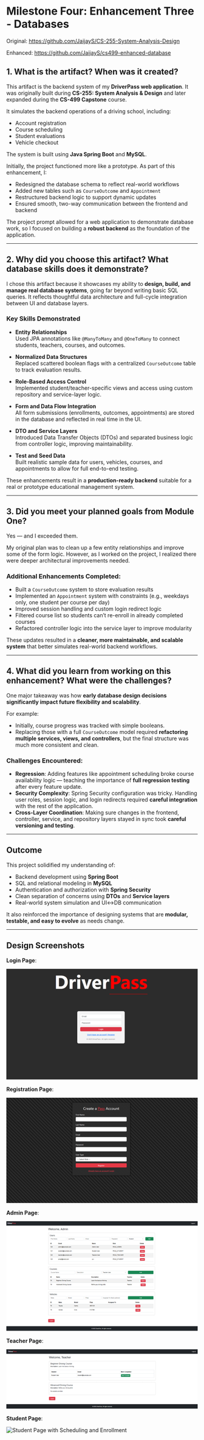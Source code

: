 # Milestone Four: Enhancement Three - Databases

Original: https://github.com/JaijayS/CS-255-System-Analysis-Design

Enhanced: https://github.com/JaijayS/cs499-enhanced-database


## 1. What is the artifact? When was it created?

This artifact is the backend system of my **DriverPass web application**. It was originally built during **CS-255: System Analysis & Design** and later expanded during the **CS-499 Capstone** course.

It simulates the backend operations of a driving school, including:

- Account registration  
- Course scheduling  
- Student evaluations  
- Vehicle checkout  

The system is built using **Java Spring Boot** and **MySQL**.

Initially, the project functioned more like a prototype. As part of this enhancement, I:

- Redesigned the database schema to reflect real-world workflows
- Added new tables such as `CourseOutcome` and `Appointment`
- Restructured backend logic to support dynamic updates
- Ensured smooth, two-way communication between the frontend and backend

The project prompt allowed for a web application to demonstrate database work, so I focused on building a **robust backend** as the foundation of the application.

---

## 2. Why did you choose this artifact? What database skills does it demonstrate?

I chose this artifact because it showcases my ability to **design, build, and manage real database systems**, going far beyond writing basic SQL queries. It reflects thoughtful data architecture and full-cycle integration between UI and database layers.

### Key Skills Demonstrated

- **Entity Relationships**  
  Used JPA annotations like `@ManyToMany` and `@OneToMany` to connect students, teachers, courses, and outcomes.

- **Normalized Data Structures**  
  Replaced scattered boolean flags with a centralized `CourseOutcome` table to track evaluation results.

- **Role-Based Access Control**  
  Implemented student/teacher-specific views and access using custom repository and service-layer logic.

- **Form and Data Flow Integration**  
  All form submissions (enrollments, outcomes, appointments) are stored in the database and reflected in real time in the UI.

- **DTO and Service Layers**  
  Introduced Data Transfer Objects (DTOs) and separated business logic from controller logic, improving maintainability.

- **Test and Seed Data**  
  Built realistic sample data for users, vehicles, courses, and appointments to allow for full end-to-end testing.

These enhancements result in a **production-ready backend** suitable for a real or prototype educational management system.

---

## 3. Did you meet your planned goals from Module One?

Yes — and I exceeded them.

My original plan was to clean up a few entity relationships and improve some of the form logic. However, as I worked on the project, I realized there were deeper architectural improvements needed.

###  Additional Enhancements Completed:

- Built a `CourseOutcome` system to store evaluation results
- Implemented an `Appointment` system with constraints (e.g., weekdays only, one student per course per day)
- Improved session handling and custom login redirect logic
- Filtered course list so students can’t re-enroll in already completed courses
- Refactored controller logic into the service layer to improve modularity

These updates resulted in a **cleaner, more maintainable, and scalable system** that better simulates real-world backend workflows.

---

## 4. What did you learn from working on this enhancement? What were the challenges?

One major takeaway was how **early database design decisions significantly impact future flexibility and scalability**.

For example:
- Initially, course progress was tracked with simple booleans.
- Replacing those with a full `CourseOutcome` model required **refactoring multiple services, views, and controllers**, but the final structure was much more consistent and clean.

### Challenges Encountered:

- **Regression**: Adding features like appointment scheduling broke course availability logic — teaching the importance of **full regression testing** after every feature update.
- **Security Complexity**: Spring Security configuration was tricky. Handling user roles, session logic, and login redirects required **careful integration** with the rest of the application.
- **Cross-Layer Coordination**: Making sure changes in the frontend, controller, service, and repository layers stayed in sync took **careful versioning and testing**.

---

## Outcome

This project solidified my understanding of:

- Backend development using **Spring Boot**
- SQL and relational modeling in **MySQL**
- Authentication and authorization with **Spring Security**
- Clean separation of concerns using **DTOs** and **Service layers**
- Real-world system simulation and UI↔DB communication

It also reinforced the importance of designing systems that are **modular, testable, and easy to evolve** as needs change.

---

## Design Screenshots

 **Login Page**:
 
 ![Login Page](https://github.com/JaijayS/CS499-eportfolio-jantzen-springer/blob/main/images/driver-pass-login-page.png)
 
 **Registration Page**:
 
![Registration Page](https://github.com/JaijayS/CS499-eportfolio-jantzen-springer/blob/main/images/driver-pass-registration-page.png)

 **Admin Page**:
 
![Admin Page with CRUD Operations](https://github.com/JaijayS/CS499-eportfolio-jantzen-springer/blob/main/images/driver-pass-admin-page.png) 

 **Teacher Page**:
 
 ![Teacher Page](https://github.com/JaijayS/CS499-eportfolio-jantzen-springer/blob/main/images/driverpass-teacher-page.png)
 
 **Student Page**:
 
 ![Student Page with Scheduling and Enrollment](https://github.com/user-attachments/assets/357bcace-9c08-4dd5-9ce4-b5bc4cafc4fe)

